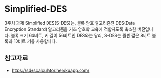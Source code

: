 # Simplified-DES
3주차 과제 Simplified DES(S-DES)는, 블록 암호 알고리즘인 DES(Data Encryption Standard) 알고리즘을 기초 암호학 교육에 적합하도록 축소한 버전입니다. 블록 크기 64비트, 키 길이 56비트인 DES와는 달리, S-DES는 훨씬 짧은 8비트 블록과 10비트 키를 사용합니다.

## 참고자료
* https://sdescalculator.herokuapp.com/
